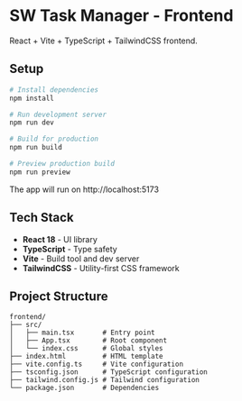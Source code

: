 # SW Task Manager - Frontend

React + Vite + TypeScript + TailwindCSS frontend.

## Setup

```bash
# Install dependencies
npm install

# Run development server
npm run dev

# Build for production
npm run build

# Preview production build
npm run preview
```

The app will run on http://localhost:5173

## Tech Stack

- **React 18** - UI library
- **TypeScript** - Type safety
- **Vite** - Build tool and dev server
- **TailwindCSS** - Utility-first CSS framework

## Project Structure

```
frontend/
├── src/
│   ├── main.tsx       # Entry point
│   ├── App.tsx        # Root component
│   └── index.css      # Global styles
├── index.html         # HTML template
├── vite.config.ts     # Vite configuration
├── tsconfig.json      # TypeScript configuration
├── tailwind.config.js # Tailwind configuration
└── package.json       # Dependencies
```

